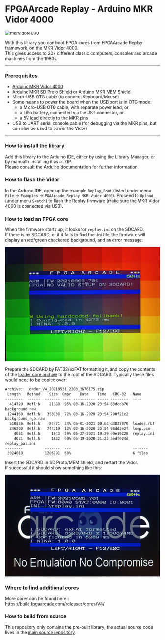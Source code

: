 # FPGAArcade Replay - Arduino MKR Vidor 4000

![mkrvidor4000]

With this library you can boot FPGA cores from FPGAArcade Replay framework, on the MKR Vidor 4000.  
This gives access to 20+ different classic computers, consoles and arcade machines from the 1980s.

___

### Prerequisites

* [Arduino MKR Vidor 4000](https://store.arduino.cc/arduino-mkr-vidor-4000)
* [Arduino MKR SD Proto Shield](https://store.arduino.cc/mkr-sd-proto-shield) or [Arduino MKR MEM Shield](https://store.arduino.cc/arduino-mkr-mem-shield)
* Micro-USB OTG cable (to connect Keyboard/Mouse)
* Some means to power the board when the USB port is in OTG mode:
  * a Micro-USB OTG cable, with separate power lead, or
  * a LiPo battery, connected via the JST connector, or
  * a 5V lead directly to the MKR pins
* USB to UART serial console cable (for debugging via the MKR pins, but can also be used to power the Vidor)

___

### How to install the library

Add this library to the Arduino IDE, either by using the Library Manager, or by manually installing it as a .ZIP.  
Please consult [the Arduino documentation](https://www.arduino.cc/en/guide/libraries) for further information.

### How to flash the Vidor

In the Arduino IDE, open up the example `Replay_Boot` (listed under menu `File` -> `Examples` -> `PGAArcade Replay MKR Vidor 4000`).
Proceed to `Upload` (under menu `Sketch`) to flash the Replay firmware (make sure the MKR Vidor 4000 is connected via USB).

### How to load an FPGA core

When the firmware starts up, it looks for `replay.ini` on the SDCARD.  
If there is no SDCARD, or if it fails to find the .ini file, the firmware will display an red/green checkered background, and an error message:

![no_sdcard]

Prepare the SDCARD by FAT32/exFAT formatting it, and copy the contents of the [loader core archive](https://build.fpgaarcade.com/releases/cores/V4/loader/latest) to the root of the SDCARD.
Typically these files would need to be copied over:
```
Archive:  loader_V4_20210531_2203_3676175.zip
 Length   Method    Size  Cmpr    Date    Time   CRC-32   Name
--------  ------  ------- ---- ---------- ----- --------  ----
  414720  Defl:N    21188  95% 03-16-2020 23:54 63dcda76  background.raw
 1244160  Defl:N   353138  72% 03-16-2020 23:54 780f21c2  background_rgb.raw
  510856  Defl:N    84471  84% 06-01-2021 00:03 d3037870  loader.rbf
  846200  Defl:N   744719  12% 03-16-2020 23:54 98dd5e2f  loop.pcm
    4051  Defl:N     1643  59% 05-27-2021 19:29 e0e19228  replay.ini
    4031  Defl:N     1632  60% 06-19-2020 21:23 aedf624d  replay_pal.ini
--------          -------  ---                            -------
 3024018          1206791  60%                            6 files
 ```
 Insert the SDCARD in SD Proto/MEM Shield, and restart the Vidor.  
 If successful it should show something like this:  
 
 ![loader]
 
### Where to find additional cores

More cores can be found here : https://build.fpgaarcade.com/releases/cores/V4/

### How to build from source

This repository only contains the pre-built library; the actual source code lives in the [main source repository](https://github.com/FPGAArcade/replay_firmware).


[mkrvidor4000]: https://store-cdn.arduino.cc/uni/catalog/product/cache/1/image/500x375/f8876a31b63532bbba4e781c30024a0a/a/b/abx00022_iso_3.jpg  "ARDUINO MKR VIDOR 4000"
[no_sdcard]: www/no_sdcard.jpg
[loader]: www/loader.jpg
